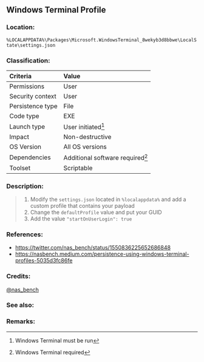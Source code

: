 ## Windows Terminal Profile <!-- general "title" of the persistence. Good to be unique. -->
<!-- separate sections by two empty lines -->
<!-- do not remove empty sections  -->


### Location: <!-- where to find it -->
`%LOCALAPPDATA%\Packages\Microsoft.WindowsTerminal_8wekyb3d8bbwe\LocalState\settings.json`


### Classification: <!-- see "how it works" document. Empty lime must go next. -->

|Criteria|Value|
|:---|:---|
|Permissions|User|
|Security context| User |
|Persistence type| File |
|Code type|EXE|
|Launch type|User initiated[^1]|
|Impact|Non-destructive|
|OS Version|All OS versions|
|Dependencies|Additional software required[^2]|
|Toolset|Scriptable|


### Description:<!-- add two EOLs or two spaces at the end of line to create a line break -->
> 1. Modify the `settings.json` located in `%localappdata%` and add a custom profile that contains your payload
> 1. Change the `defaultProfile` value and put your GUID 
> 1. Add the value `"startOnUserLogin": true`

### References: <!-- use <...> or [abc](https://...) syntax. Prepend with "- " when more than one -->
- <https://twitter.com/nas_bench/status/1550836225652686848>
- <https://nasbench.medium.com/persistence-using-windows-terminal-profiles-5035d3fc86fe>


### Credits: <!-- use [abc](https://...) syntax. Prepend with "- " when more than one. -->
[@nas_bench](https://twitter.com/nas_bench)

### See also: <!-- if refering to the same repo, use [Name](file.md) syntax. -->
<!-- prepend with "- " if more than one -->


### Remarks: <!-- see the usage in the "classification" section. Use only 1:1 references i.e. not refering to the same footnote from two different places -->
[^1]: Windows Terminal must be run
[^2]: Windows Terminal required

